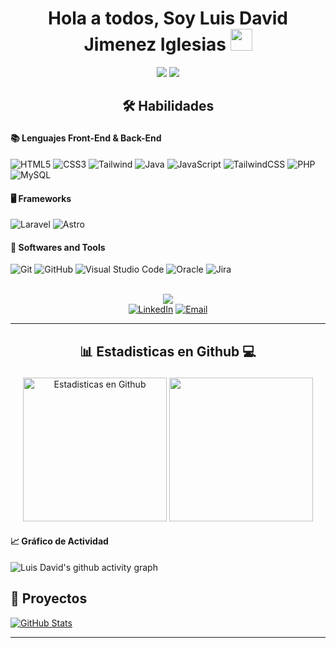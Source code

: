 
<h1 align="center"><b>Hola a todos,  Soy Luis David Jimenez Iglesias </b><img src="https://media.giphy.com/media/hvRJCLFzcasrR4ia7z/giphy.gif" width="35"></h1>
<p align="center">
  <img src="https://img.shields.io/badge/Age-22-blue" />
  <img src="https://img.shields.io/badge/Languages-Español%20%26%20English-red" />
</p>

## <p align="center"> 🛠️ Habilidades </p>

<p align="center">
    
#### 📚 Lenguajes Front-End & Back-End
  ![HTML5](https://img.shields.io/badge/HTML5%20-%23E34F26.svg?style=for-the-badge&logo=html5&logoColor=white)
  ![CSS3](https://img.shields.io/badge/CSS%20-%231572B6.svg?style=for-the-badge&logo=css3&logoColor=white)
  ![Tailwind](https://img.shields.io/badge/Tailwind_CSS-grey?style=for-the-badge&logo=tailwind-css&logoColor=38B2AC)
  ![Java](https://img.shields.io/badge/Java-ED8B00?style=for-the-badge&logo=openjdk&logoColor=white)
  ![JavaScript](https://img.shields.io/badge/JavaScript%20-%23F7DF1E.svg?style=for-the-badge&logo=javascript&logoColor=black)
  ![TailwindCSS](https://img.shields.io/badge/tailwindcss-%2338B2AC.svg?style=for-the-badge&logo=tailwind-css&logoColor=white)
  ![PHP](https://img.shields.io/badge/PHP-%23777BB4.svg?style=for-the-badge&logo=php&logoColor=white)
  ![MySQL](https://img.shields.io/badge/mysql-4479A1.svg?style=for-the-badge&logo=mysql&logoColor=white)

#### 🖥️ Frameworks
  ![Laravel](https://img.shields.io/badge/Laravel-%23FF2D20.svg?style=for-the-badge&logo=laravel&logoColor=white)
  ![Astro](https://img.shields.io/badge/astro-%232C2052.svg?style=for-the-badge&logo=astro&logoColor=white) 
  
#### 🔧 Softwares and Tools
  ![Git](https://img.shields.io/badge/git-%23F05033.svg?style=for-the-badge&logo=git&logoColor=white)
  ![GitHub](https://img.shields.io/badge/github-%23121011.svg?style=for-the-badge&logo=github&logoColor=white)
  ![Visual Studio Code](https://img.shields.io/badge/Visual%20Studio%20Code-0078d7.svg?style=for-the-badge&logo=visual-studio-code&logoColor=white)
  ![Oracle](https://img.shields.io/badge/Oracle-F80000?style=for-the-badge&logo=oracle&logoColor=white)
  ![Jira](https://img.shields.io/badge/jira-%230A0FFF.svg?style=for-the-badge&logo=jira&logoColor=white)

</p>

<br>

<div align=center>
 <picture>
   <img src="https://github.com/7oSkaaa/7oSkaaa/blob/main/Images/Connect-with-me.gif?raw=true" heigth="100px">
 </picture>

 <br>
 <a href="https://www.linkedin.com/in/luis-david-jimenez-iglesias-02aba029a/" target="_blank"><img src="https://img.shields.io/static/v1?style=for-the-badge&message=Luis%20David%20Jimenez%20Iglesias&color=0A66C2&logo=LinkedIn&logoColor=FFFFFF&label=" alt="LinkedIn"/></a>
 <a href="mailto:jimeneziglesiasd@gmail.com?subject=Hola Luis David, Encantado de conocerte!" target="_blank"><img alt="Email" src="https://img.shields.io/static/v1?style=for-the-badge&message=jimeneziglesiasd@gmail.com&color=EA4335&logo=Gmail&logoColor=FFFFFF&label=" /></a>
 
</div>

----

## <p align="center"> 📊 Estadisticas en Github 💻 </p>

<p align="center">
    <a href="https://github.com/anuraghazra/github-readme-stats">
	    <img alt="Estadisticas en Github" src="https://github-readme-stats.vercel.app/api?username=LuisDavidJimenez&show_icons=true&count_private=true&locale=es&theme=chartreuse-dark&layout=compact&hide=issues" height="230px"/></a>
	  <img src="https://github-readme-stats.vercel.app/api/top-langs?username=LuisDavidJimenez&langs_count=10&show_icons=true&locale=es&theme=outrun"  height="230px"/>
<br/>
	
#### 📈 Gráfico de Actividad
![Luis David's github activity graph](https://github-readme-activity-graph.vercel.app/graph?username=LuisDavidJimenez&theme=github-compact)


## 📂 Proyectos

<p>
  <a href="https://github.com/LuisDavidJimenez/mi-primer-proyecto"><img src="https://github-readme-stats.vercel.app/api/pin/?username=LuisDavidJimenez&repo=mi-primer-proyecto&theme=tokyonight" alt="GitHub Stats" /></a>
</p>

----
